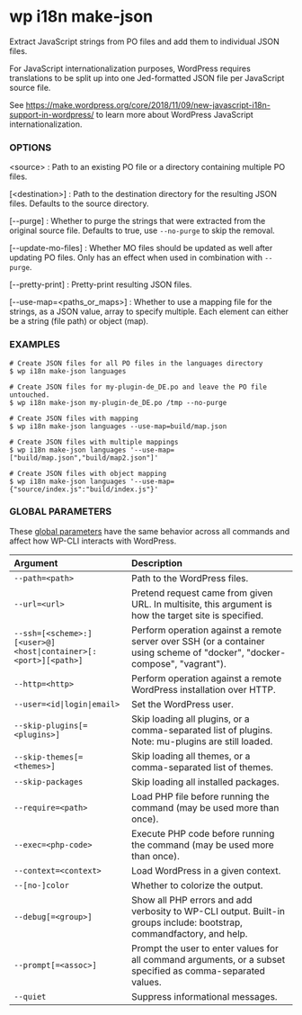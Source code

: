 # wp i18n make-json

Extract JavaScript strings from PO files and add them to individual JSON files.

For JavaScript internationalization purposes, WordPress requires translations to be split up into one Jed-formatted JSON file per JavaScript source file.

See https://make.wordpress.org/core/2018/11/09/new-javascript-i18n-support-in-wordpress/ to learn more about WordPress JavaScript internationalization.

### OPTIONS

&lt;source&gt;
: Path to an existing PO file or a directory containing multiple PO files.

[&lt;destination&gt;]
: Path to the destination directory for the resulting JSON files. Defaults to the source directory.

[\--purge]
: Whether to purge the strings that were extracted from the original source file. Defaults to true, use `--no-purge` to skip the removal.

[\--update-mo-files]
: Whether MO files should be updated as well after updating PO files. Only has an effect when used in combination with `--purge`.

[\--pretty-print]
: Pretty-print resulting JSON files.

[\--use-map=&lt;paths_or_maps&gt;]
: Whether to use a mapping file for the strings, as a JSON value, array to specify multiple. Each element can either be a string (file path) or object (map).

### EXAMPLES

    # Create JSON files for all PO files in the languages directory
    $ wp i18n make-json languages

    # Create JSON files for my-plugin-de_DE.po and leave the PO file untouched.
    $ wp i18n make-json my-plugin-de_DE.po /tmp --no-purge

    # Create JSON files with mapping
    $ wp i18n make-json languages --use-map=build/map.json

    # Create JSON files with multiple mappings
    $ wp i18n make-json languages '--use-map=["build/map.json","build/map2.json"]'

    # Create JSON files with object mapping
    $ wp i18n make-json languages '--use-map={"source/index.js":"build/index.js"}'

### GLOBAL PARAMETERS

These [global parameters](https://make.wordpress.org/cli/handbook/config/) have the same behavior across all commands and affect how WP-CLI interacts with WordPress.

| **Argument**    | **Description**              |
|:----------------|:-----------------------------|
| `--path=<path>` | Path to the WordPress files. |
| `--url=<url>` | Pretend request came from given URL. In multisite, this argument is how the target site is specified. |
| `--ssh=[<scheme>:][<user>@]<host\|container>[:<port>][<path>]` | Perform operation against a remote server over SSH (or a container using scheme of "docker", "docker-compose", "vagrant"). |
| `--http=<http>` | Perform operation against a remote WordPress installation over HTTP. |
| `--user=<id\|login\|email>` | Set the WordPress user. |
| `--skip-plugins[=<plugins>]` | Skip loading all plugins, or a comma-separated list of plugins. Note: mu-plugins are still loaded. |
| `--skip-themes[=<themes>]` | Skip loading all themes, or a comma-separated list of themes. |
| `--skip-packages` | Skip loading all installed packages. |
| `--require=<path>` | Load PHP file before running the command (may be used more than once). |
| `--exec=<php-code>` | Execute PHP code before running the command (may be used more than once). |
| `--context=<context>` | Load WordPress in a given context. |
| `--[no-]color` | Whether to colorize the output. |
| `--debug[=<group>]` | Show all PHP errors and add verbosity to WP-CLI output. Built-in groups include: bootstrap, commandfactory, and help. |
| `--prompt[=<assoc>]` | Prompt the user to enter values for all command arguments, or a subset specified as comma-separated values. |
| `--quiet` | Suppress informational messages. |
